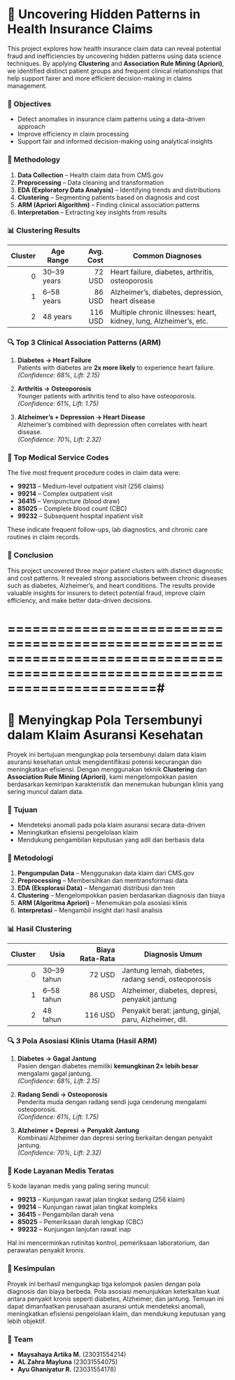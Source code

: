 # 🧠 Uncovering Hidden Patterns in Health Insurance Claims

This project explores how health insurance claim data can reveal potential fraud and inefficiencies by uncovering hidden patterns using data science techniques. By applying **Clustering** and **Association Rule Mining (Apriori)**, we identified distinct patient groups and frequent clinical relationships that help support fairer and more efficient decision-making in claims management.

### 🎯 Objectives

- Detect anomalies in insurance claim patterns using a data-driven approach  
- Improve efficiency in claim processing  
- Support fair and informed decision-making using analytical insights

### 🧪 Methodology

1. **Data Collection** – Health claim data from CMS.gov  
2. **Preprocessing** – Data cleaning and transformation  
3. **EDA (Exploratory Data Analysis)** – Identifying trends and distributions  
4. **Clustering** – Segmenting patients based on diagnosis and cost  
5. **ARM (Apriori Algorithm)** – Finding clinical association patterns  
6. **Interpretation** – Extracting key insights from results  

### 📊 Clustering Results

| Cluster | Age Range | Avg. Cost | Common Diagnoses |
|--------:|------------|----------:|------------------|
| 0 | 30–39 years | 72 USD | Heart failure, diabetes, arthritis, osteoporosis |
| 1 | 6–58 years | 86 USD | Alzheimer’s, diabetes, depression, heart disease |
| 2 | 48 years | 116 USD | Multiple chronic illnesses: heart, kidney, lung, Alzheimer’s, etc. |

### 🔍 Top 3 Clinical Association Patterns (ARM)

1. **Diabetes → Heart Failure**  
   Patients with diabetes are **2x more likely** to experience heart failure.  
   *(Confidence: 68%, Lift: 2.15)*

2. **Arthritis → Osteoporosis**  
   Younger patients with arthritis tend to also have osteoporosis.  
   *(Confidence: 61%, Lift: 1.75)*

3. **Alzheimer’s + Depression → Heart Disease**  
   Alzheimer’s combined with depression often correlates with heart disease.  
   *(Confidence: 70%, Lift: 2.32)*

### 🧾 Top Medical Service Codes

The five most frequent procedure codes in claim data were:

- **99213** – Medium-level outpatient visit (256 claims)  
- **99214** – Complex outpatient visit  
- **36415** – Venipuncture (blood draw)  
- **85025** – Complete blood count (CBC)  
- **99232** – Subsequent hospital inpatient visit  

These indicate frequent follow-ups, lab diagnostics, and chronic care routines in claim records.

### 🧠 Conclusion

This project uncovered three major patient clusters with distinct diagnostic and cost patterns. It revealed strong associations between chronic diseases such as diabetes, Alzheimer’s, and heart conditions. The results provide valuable insights for insurers to detect potential fraud, improve claim efficiency, and make better data-driven decisions.

# ==========================================================================================================================#

# 🧠 Menyingkap Pola Tersembunyi dalam Klaim Asuransi Kesehatan

Proyek ini bertujuan mengungkap pola tersembunyi dalam data klaim asuransi kesehatan untuk mengidentifikasi potensi kecurangan dan meningkatkan efisiensi. Dengan menggunakan teknik **Clustering** dan **Association Rule Mining (Apriori)**, kami mengelompokkan pasien berdasarkan kemiripan karakteristik dan menemukan hubungan klinis yang sering muncul dalam data.

### 🎯 Tujuan

- Mendeteksi anomali pada pola klaim asuransi secara data-driven  
- Meningkatkan efisiensi pengelolaan klaim  
- Mendukung pengambilan keputusan yang adil dan berbasis data

### 🧪 Metodologi

1. **Pengumpulan Data** – Menggunakan data klaim dari CMS.gov  
2. **Preprocessing** – Membersihkan dan mentransformasi data  
3. **EDA (Eksplorasi Data)** – Mengamati distribusi dan tren  
4. **Clustering** – Mengelompokkan pasien berdasarkan diagnosis dan biaya  
5. **ARM (Algoritma Apriori)** – Menemukan pola asosiasi klinis  
6. **Interpretasi** – Mengambil insight dari hasil analisis  

### 📊 Hasil Clustering

| Cluster | Usia | Biaya Rata-Rata | Diagnosis Umum |
|--------:|------|----------------:|----------------|
| 0 | 30–39 tahun | 72 USD | Jantung lemah, diabetes, radang sendi, osteoporosis |
| 1 | 6–58 tahun | 86 USD | Alzheimer, diabetes, depresi, penyakit jantung |
| 2 | 48 tahun | 116 USD | Penyakit berat: jantung, ginjal, paru, Alzheimer, dll. |

### 🔍 3 Pola Asosiasi Klinis Utama (Hasil ARM)

1. **Diabetes → Gagal Jantung**  
   Pasien dengan diabetes memiliki **kemungkinan 2× lebih besar** mengalami gagal jantung.  
   *(Confidence: 68%, Lift: 2.15)*

2. **Radang Sendi → Osteoporosis**  
   Penderita muda dengan radang sendi juga cenderung mengalami osteoporosis.  
   *(Confidence: 61%, Lift: 1.75)*

3. **Alzheimer + Depresi → Penyakit Jantung**  
   Kombinasi Alzheimer dan depresi sering berkaitan dengan penyakit jantung.  
   *(Confidence: 70%, Lift: 2.32)*

### 🧾 Kode Layanan Medis Teratas

5 kode layanan medis yang paling sering muncul:

- **99213** – Kunjungan rawat jalan tingkat sedang (256 klaim)  
- **99214** – Kunjungan rawat jalan tingkat kompleks  
- **36415** – Pengambilan darah vena  
- **85025** – Pemeriksaan darah lengkap (CBC)  
- **99232** – Kunjungan lanjutan rawat inap  

Hal ini mencerminkan rutinitas kontrol, pemeriksaan laboratorium, dan perawatan penyakit kronis.

### 🧠 Kesimpulan

Proyek ini berhasil mengungkap tiga kelompok pasien dengan pola diagnosis dan biaya berbeda. Pola asosiasi menunjukkan keterkaitan kuat antara penyakit kronis seperti diabetes, Alzheimer, dan jantung. Temuan ini dapat dimanfaatkan perusahaan asuransi untuk mendeteksi anomali, meningkatkan efisiensi pengelolaan klaim, dan mendukung keputusan yang lebih objektif.

### 👥 Team

- **Maysahaya Artika M.** (23031554214)
- **AL Zahra Mayluna** (23031554075)  
- **Ayu Ghaniyatur R.** (23031554178)  
